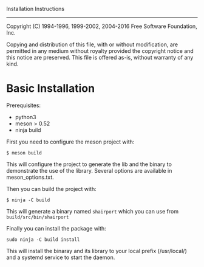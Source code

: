 Installation Instructions
*************************

   Copyright (C) 1994-1996, 1999-2002, 2004-2016 Free Software
Foundation, Inc.

   Copying and distribution of this file, with or without modification,
are permitted in any medium without royalty provided the copyright
notice and this notice are preserved.  This file is offered as-is,
without warranty of any kind.

Basic Installation
==================

Prerequisites:

 * python3
 * meson > 0.52
 * ninja build

First you need to configure the meson project with:

```
$ meson build
```

This will configure the project to generate the lib and the binary to demonstrate the use of the library.
Several options are available in meson_options.txt.

Then you can build the project with:

```
$ ninja -C build
```

This will generate a binary named `shairport` which you can use from `build/src/bin/shairport`

Finally you can install the package with:

```
sudo ninja -C build install
```

This will install the binaray and its library to your local prefix (/usr/local/) and a systemd service to start the daemon.
